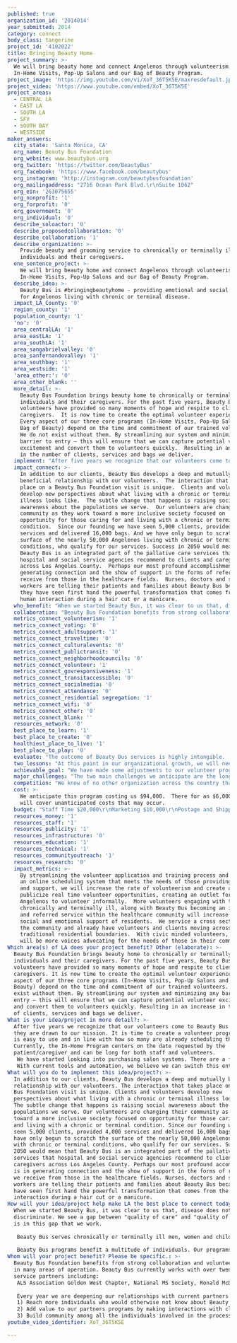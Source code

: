 ```yaml
---
published: true
organization_id: '2014014'
year_submitted: 2014
category: connect
body_class: tangerine
project_id: '4102022'
title: Bringing Beauty Home
project_summary: >-
  We will bring beauty home and connect Angelenos through volunteerism, our
  In-Home Visits, Pop-Up Salons and our Bag of Beauty Program.
project_image: 'https://img.youtube.com/vi/XoT_36T5K5E/maxresdefault.jpg'
project_video: 'https://www.youtube.com/embed/XoT_36T5K5E'
project_areas:
  - CENTRAL LA
  - EAST LA
  - SOUTH LA
  - SFV
  - SOUTH BAY
  - WESTSIDE
maker_answers:
  city_state: 'Santa Monica, CA'
  org_name: Beauty Bus Foundation
  org_website: www.beautybus.org
  org_twitter: 'https://twitter.com/BeautyBus'
  org_facebook: 'https://www.facebook.com/beautybus'
  org_instagram: 'http://instagram.com/beautybusfoundation'
  org_mailingaddress: "2716 Ocean Park Blvd.\r\nSuite 1062"
  org_ein: '263075655'
  org_nonprofit: '1'
  org_forprofit: '0'
  org_government: '0'
  org_individual: '0'
  describe_soloactor: '0'
  describe_proposedcollaboration: '0'
  describe_collaboration: '1'
  describe_organization: >-
    Provide beauty and grooming service to chronically or terminally ill
    individuals and their caregivers.
  one_sentence_project: >-
    We will bring beauty home and connect Angelenos through volunteerism, our
    In-Home Visits, Pop-Up Salons and our Bag of Beauty Program.
  describe_idea: >-
    Beauty Bus is #bringingbeautyhome - providing emotional and social support
    for Angelenos living with chronic or terminal disease.
  impact_LA_County: '0'
  region_county: '1'
  population_county: '1'
  'no': '0'
  area_centralLA: '1'
  area_eastLA: '1'
  area_southLA: '1'
  area_sangabrielvalley: '0'
  area_sanfernandovalley: '1'
  area_southbay: '1'
  area_westside: '1'
  'area_other:': '0'
  area_other_blank: ''
  more_detail: >-
    Beauty Bus Foundation brings beauty home to chronically or terminally ill
    individuals and their caregivers. For the past five years, Beauty Bus
    volunteers have provided so many moments of hope and respite to clients and
    caregivers.  It is now time to create the optimal volunteer experience. 
    Every aspect of our three core programs (In-Home Visits, Pop-Up Salons and
    Bag of Beauty) depend on the time and commitment of our trained volunteers.
    We do not exist without them. By streamlining our system and minimizing any
    barrier to entry – this will ensure that we can capture potential volunteer
    excitement and convert them to volunteers quickly.  Resulting in an increase
    in the number of clients, services and bags we deliver.
  implement: "After five years we recognize that our volunteers come to Beauty Bus because they are drawn to our mission.  It is time to create a volunteer program that is easy to use and in line with how so many are already scheduling their time.  Currently, the In-Home Program centers on the date requested by the patient/caregiver and can be long for both staff and volunteers.\r\nWe have started looking into purchasing salon systems.  There are a few that allow us a quick fix.  However, a salon system would be a stand-alone system.  We currently house our client and volunteer in excel sheets and in our database.  In a perfect world, adapting our current database and/or finding a way to make the salon systems work with our database would provide a solution for scheduling and evolve our unique volunteer program from a hand-holding endeavor to one ready for growth and the 21st century.\r\nWith current tools and automation, we believe we can switch this entire process and serve more people.   We are also looking to this system to support future growth.  We believe that the system should actually revolve around the availability of the beauty professional and beauty buddy – our volunteers!   \r\n\r\n"
  impact_connect: >-
    In addition to our clients, Beauty Bus develops a deep and mutually
    beneficial relationship with our volunteers.  The interaction that takes
    place on a Beauty Bus Foundation visit is unique.  Clients and volunteers
    develop new perspectives about what living with a chronic or terminal
    illness looks like.  The subtle change that happens is raising social
    awareness about the populations we serve.  Our volunteers are changing their
    community as they work toward a more inclusive society focused on
    opportunity for those caring for and living with a chronic or terminal
    condition.  Since our founding we have seen 5,000 clients, provided 4,000
    services and delivered 16,000 bags. And we have only begun to scratch the
    surface of the nearly 50,000 Angelenos living with chronic or terminal
    conditions, who qualify for our services. Success in 2050 would mean that
    Beauty Bus is an integrated part of the pallative care services that
    hospital and social service agencies recommend to clients and caregivers
    across Los Angeles County.  Perhaps our most profound accomplishment is in
    generating connection and the show of support in the forms of referrals we
    receive from those in the healthcare fields.  Nurses, doctors and social
    workers are telling their patients and families about Beauty Bus because
    they have seen first hand the powerful transformation that comes from the
    human interaction during a hair cut or a manicure.
  who_benefit: "When we started Beauty Bus, it was clear to us that, disease does not discriminate. We see a gap between \"quality of care\" and \"quality of life.\" It is in this gap that we work.\r\n\r\nBeauty Bus serves chronically or terminally ill men, women and children with the following diseases or conditions: ALS (Lou Gehrig's Disease), Cancer, Muscular Dystrophy, Multiple Sclerosis, Parkinson's Disease, Spinal Cord Injuries, Stroke, Other Select Neuromuscular or Motor Neuron Diseases…AND their caregivers.\r\n\r\nBeauty Bus programs benefit a multitude of individuals.  Our programs will benefit the clients and caregivers we serve, their family members, as well as our social service and hospital partners.  \r\n\r\n"
  collaboration: "Beauty Bus Foundation benefits from strong collaboration and volunteer support in many areas of operation.  Beauty Bus currently works with over twenty social service partners including: \r\nALS Association Golden West Chapter, National MS Society, Ronald McDonald House Charities, UCLA Mattel Children’s Hospital, UCLA Radiation Oncology, USC Keck Hospital, City of Hope, Glendale Adventist Medical Center, Rose Room Hospice, Pomona Valley Medical Center, Leeza’s Care Connection, Los Angeles Caregiver Resource Center, No Worries Now, VITAS Hospice, Parkinson’s Resource Organization, The Stroke Association, Concern Foundation and We Spark.\r\n\r\nEvery year we are deepening our relationships with current partners and adding new partners.  Collaboration with these partners is critical because we are able to:\r\n1) Reach more individuals who would otherwise not know about Beauty Bus\r\n2) Add value to our partners programs by making interactions with clients and caregivers more meaningful\r\n3) Build community among all the individuals involved in the process of caring for and advocating for those living with chronic or terminal conditions.  In addition, to the tremendous partnerships in our program area, Beauty Bus has successful collaborations with a number of beauty companies and the Professional Beauty Association.  These relationships are responsible for the million dollars in product donations which are used at all of our events, visits and our Bag of Beauty Program.  \r\n"
  metrics_connect_volunteerism: '1'
  metrics_connect_voting: '0'
  metrics_connect_adultsupport: '1'
  metrics_connect_traveltime: '0'
  metrics_connect_culturalevents: '0'
  metrics_connect_publictransit: '0'
  metrics_connect_neighborhoodcouncils: '0'
  metrics_connect_volunteer: '1'
  metrics_connect_govresponsiveness: '1'
  metrics_connect_transitaccessible: '0'
  metrics_connect_socialmedia: '0'
  metrics_connect_attendance: '0'
  metrics_connect_residential segregation: '1'
  metrics_connect_wifi: '0'
  metrics_connect_other: '0'
  metrics_connect_blank: ''
  resources_network: '0'
  best_place_to_learn: '1'
  best_place_to_create: '0'
  healthiest_place_to_live: '1'
  best_place_to_play: '0'
  evaluate: "The outcome of Beauty Bus services is highly intangible.  We rely on both quantitative and qualitative methods to evaluate and measure the impact our programs have on the clients, caregivers, their families, volunteers and the larger community.\r\n\r\nAs such we are constantly striving to refine and enhance our methods for data collection.  Currently, Beauty Bus Foundation measures outcomes by tracking the number of services, clients and bags delivered.\r\n\r\nSince our founding we have provided over 5,000 services, seen 4,000 people and delivered over 16,000 Bags of Beauty.  We seek feedback from our client, volunteers and sponsors in a systematic way after each experience.  We also have an open email and office policy, seeking input from our clients, volunteers and sponsors.   \r\n\r\nIn addition, we track:\r\n-\tProgram supply donations including beauty products donated by beauty companies and individuals. Program supplies are used for events, visits and our Bag of Beauty Program.\r\n-\tVolunteers including Beauty Professionals, Beauty Buddies and Beauty Ambassadors who are available to participate and those who actually provide/go on In-Home visits and/or attend Pop-up Salons and other events.\r\n-\tVolunteer hours in 2013 Beauty Bus Foundation logged over 1800 volunteer hours.\r\n"
  two_lessons: "At this point in our organizational growth, we will need to automate a certain aspect of our program or hire more staff to meet the demands of scheduling.  We are committed to being an organization that is available and accessible to our clients and volunteers.  With our limited resources, we find that moving to a system that allows us to work more in line with how people are living and scheduling their lives we will better manage future growth.\r\n\r\nAutomation of certain aspects of our scheduling will free up time for us to provide additional personal attention and finetune other areas of the organization.  Our programs work well to service the needs of the chronically and terminally ill clients and caregivers.  With this population continuing to grow and needing services, we know that changes now will better prepare us to navigate the healthcare system changes in years to come."
  achievable_goal: "We have made some adjustments to our volunteer program that has put us in the position to make the necessary changes outlined above.  We have conducted the research and lined up the necessary consultants to support our work.  \r\n\r\nWe have a full staff, a committed board and a detailed plan.  "
  major_challenges: "The two main challenges we anticipate are the long and cumbersome paperwork and training process. \r\n\r\nPurchasing, integrating and training volunteers on an automated scheduling system for In-Home Visits and Pop-Up Salons.\r\n\r\nThe number of volunteers (250) has remained consistent and our conversion rate (which is the percentage of potential volunteers who attend a training and then actually volunteer) has remained at 50% for the past two years.  \r\n\r\nWith changes in these two key volunteer experiences, we are confident that the number of volunteers and our conversation rate will increase.  Thus increasing the number of clients and caregivers we serve though our programs.  These automations will make for a strong and sustainable volunteer program that will ultimately lead to future expansion.  \r\n"
  competition: "We know of no other organization across the country that does the same work as Beauty Bus.  Two existing organizations, Look Good...Feel Better and Locks of Love offer wonderful services, but dramatically differ from Beauty Bus' unique service model.  LOOK GOOD...FEEL BETTER's (LGFB) core program involves group workshops that teach beauty techniques to female cancer patients.  LGFB also provides one-on-one consultations in some salons where cosmetologists use the patient's makeup as learning tools. \r\nBeauty Bus fills a different need because:\r\n• Beauty Bus not only focuses on cancer - but also serves other diseases.\r\n• Beauty Bus serves caregivers as well as patients.\r\n• Beauty Bus provides in-home services, not just group consultations or one-on-ones in salons.\r\n• At Pop-Up salons, our clients receive actual beauty services, not just workshop lessons.\r\n\r\nLOCKS OF LOVE provides hairpieces to financially disadvantaged children suffering from long-term medical hair loss.  Volunteers grow and donate their hair.\r\nBeauty Bus fills a different need because:\r\n• We serve adults as well as children; our oldest client is 101 and the youngest is 3.\r\n• Hairdressers use their professional skills on patients and caregivers; not only on volunteers who grow their hair and receive free cuts.\r\n• Beauty Bus professional volunteers include nail technicians, estheticians and makeup artists, in addition to hair professionals.\r\n• We serve clients regardless of income, as disease does not discriminate.\r\n"
  cost: >-
    We anticipate this program costing us $94,000.  There for an $6,000 cushion
    will cover unanticipated costs that may occur.  
  budget: "Staff Time $20,000\r\nMarketing $10,000\r\nPostage and Shipping $4,000\r\nRecruitment and Outreach $10,000\r\nTrainings $5,000\r\nTravel $3,000\r\nEvent Supplies and Rentals $5,000\r\nSoftware $5,000\r\nConsultants $8,000\r\nIPads $4,000\r\nComputer Hardware $20,000\r\nMiscelleanous $6,000\r\n"
  resources_money: '1'
  resources_staff: '1'
  resources_publicity: '1'
  resources_infrastructure: '0'
  resources_education: '1'
  resources_technical: '1'
  resources_communityoutreach: '1'
  resources_research: '0'
  impact_metrics: >-
    By streamlining the volunteer application and training process and creating
    an online scheduling system that meets the needs of those providing services
    and support, we will increase the rate of volunteerism and create and
    publicize real time volunteer opportunities, creating an outlet for
    Angelenos to volunteer informally.  More volunteers engaging with the
    chronically and terminally ill, along with Beauty Bus becoming an integral
    and referred service within the healthcare community will increase the
    social and emotional support of residents.  We service a cross section of
    the community and already have volunteers and clients moving across
    traditional residential boundaries.  With civic minded volunteers, there
    will be more voices advocating for the needs of those in their community.
Which area(s) of LA does your project benefit? Other (elaborate): >-
  Beauty Bus Foundation brings beauty home to chronically or terminally ill
  individuals and their caregivers. For the past five years, Beauty Bus
  volunteers have provided so many moments of hope and respite to clients and
  caregivers. It is now time to create the optimal volunteer experience. Every
  aspect of our three core programs (In-Home Visits, Pop-Up Salons and Bag of
  Beauty) depend on the time and commitment of our trained volunteers. We do not
  exist without them. By streamlining our system and minimizing any barrier to
  entry – this will ensure that we can capture potential volunteer excitement
  and convert them to volunteers quickly. Resulting in an increase in the number
  of clients, services and bags we deliver.
What is your idea/project in more detail?: >-
  After five years we recognize that our volunteers come to Beauty Bus because
  they are drawn to our mission. It is time to create a volunteer program that
  is easy to use and in line with how so many are already scheduling their time.
  Currently, the In-Home Program centers on the date requested by the
  patient/caregiver and can be long for both staff and volunteers.
   We have started looking into purchasing salon systems. There are a few that allow us a quick fix. However, a salon system would be a stand-alone system. We currently house our client and volunteer in excel sheets and in our database. In a perfect world, adapting our current database and/or finding a way to make the salon systems work with our database would provide a solution for scheduling and evolve our unique volunteer program from a hand-holding endeavor to one ready for growth and the 21st century.
   With current tools and automation, we believe we can switch this entire process and serve more people. We are also looking to this system to support future growth. We believe that the system should actually revolve around the availability of the beauty professional and beauty buddy – our volunteers!
What will you do to implement this idea/project?: >-
  In addition to our clients, Beauty Bus develops a deep and mutually beneficial
  relationship with our volunteers. The interaction that takes place on a Beauty
  Bus Foundation visit is unique. Clients and volunteers develop new
  perspectives about what living with a chronic or terminal illness looks like.
  The subtle change that happens is raising social awareness about the
  populations we serve. Our volunteers are changing their community as they work
  toward a more inclusive society focused on opportunity for those caring for
  and living with a chronic or terminal condition. Since our founding we have
  seen 5,000 clients, provided 4,000 services and delivered 16,000 bags. And we
  have only begun to scratch the surface of the nearly 50,000 Angelenos living
  with chronic or terminal conditions, who qualify for our services. Success in
  2050 would mean that Beauty Bus is an integrated part of the pallative care
  services that hospital and social service agencies recommend to clients and
  caregivers across Los Angeles County. Perhaps our most profound accomplishment
  is in generating connection and the show of support in the forms of referrals
  we receive from those in the healthcare fields. Nurses, doctors and social
  workers are telling their patients and families about Beauty Bus because they
  have seen first hand the powerful transformation that comes from the human
  interaction during a hair cut or a manicure.
How will your idea/project help make LA the best place to connect today? In LA2050?: >-
  When we started Beauty Bus, it was clear to us that, disease does not
  discriminate. We see a gap between "quality of care" and "quality of life." It
  is in this gap that we work.
   
   Beauty Bus serves chronically or terminally ill men, women and children with the following diseases or conditions: ALS (Lou Gehrig's Disease), Cancer, Muscular Dystrophy, Multiple Sclerosis, Parkinson's Disease, Spinal Cord Injuries, Stroke, Other Select Neuromuscular or Motor Neuron Diseases…AND their caregivers.
   
   Beauty Bus programs benefit a multitude of individuals. Our programs will benefit the clients and caregivers we serve, their family members, as well as our social service and hospital partners.
Whom will your project benefit? Please be specific.: >-
  Beauty Bus Foundation benefits from strong collaboration and volunteer support
  in many areas of operation. Beauty Bus currently works with over twenty social
  service partners including: 
   ALS Association Golden West Chapter, National MS Society, Ronald McDonald House Charities, UCLA Mattel Children’s Hospital, UCLA Radiation Oncology, USC Keck Hospital, City of Hope, Glendale Adventist Medical Center, Rose Room Hospice, Pomona Valley Medical Center, Leeza’s Care Connection, Los Angeles Caregiver Resource Center, No Worries Now, VITAS Hospice, Parkinson’s Resource Organization, The Stroke Association, Concern Foundation and We Spark.
   
   Every year we are deepening our relationships with current partners and adding new partners. Collaboration with these partners is critical because we are able to:
   1) Reach more individuals who would otherwise not know about Beauty Bus
   2) Add value to our partners programs by making interactions with clients and caregivers more meaningful
   3) Build community among all the individuals involved in the process of caring for and advocating for those living with chronic or terminal conditions. In addition, to the tremendous partnerships in our program area, Beauty Bus has successful collaborations with a number of beauty companies and the Professional Beauty Association. These relationships are responsible for the million dollars in product donations which are used at all of our events, visits and our Bag of Beauty Program.
youtube_video_identifier: XoT_36T5K5E

---
```

